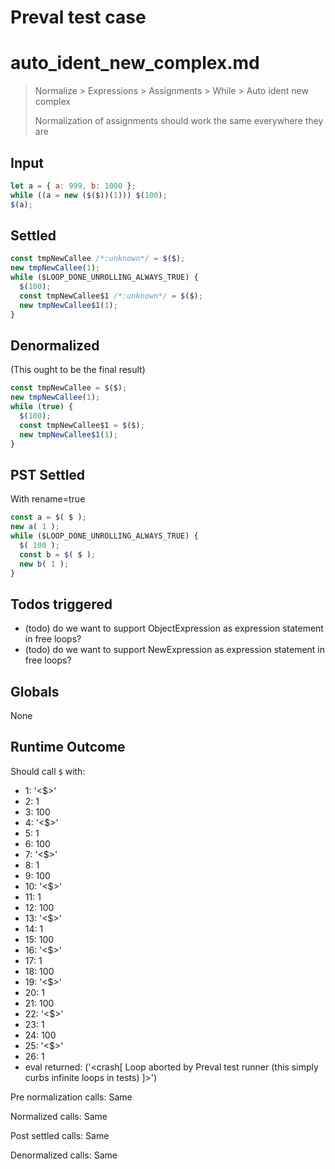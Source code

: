 # Preval test case

# auto_ident_new_complex.md

> Normalize > Expressions > Assignments > While > Auto ident new complex
>
> Normalization of assignments should work the same everywhere they are

## Input

`````js filename=intro
let a = { a: 999, b: 1000 };
while ((a = new ($($))(1))) $(100);
$(a);
`````


## Settled


`````js filename=intro
const tmpNewCallee /*:unknown*/ = $($);
new tmpNewCallee(1);
while ($LOOP_DONE_UNROLLING_ALWAYS_TRUE) {
  $(100);
  const tmpNewCallee$1 /*:unknown*/ = $($);
  new tmpNewCallee$1(1);
}
`````


## Denormalized
(This ought to be the final result)

`````js filename=intro
const tmpNewCallee = $($);
new tmpNewCallee(1);
while (true) {
  $(100);
  const tmpNewCallee$1 = $($);
  new tmpNewCallee$1(1);
}
`````


## PST Settled
With rename=true

`````js filename=intro
const a = $( $ );
new a( 1 );
while ($LOOP_DONE_UNROLLING_ALWAYS_TRUE) {
  $( 100 );
  const b = $( $ );
  new b( 1 );
}
`````


## Todos triggered


- (todo) do we want to support ObjectExpression as expression statement in free loops?
- (todo) do we want to support NewExpression as expression statement in free loops?


## Globals


None


## Runtime Outcome


Should call `$` with:
 - 1: '<$>'
 - 2: 1
 - 3: 100
 - 4: '<$>'
 - 5: 1
 - 6: 100
 - 7: '<$>'
 - 8: 1
 - 9: 100
 - 10: '<$>'
 - 11: 1
 - 12: 100
 - 13: '<$>'
 - 14: 1
 - 15: 100
 - 16: '<$>'
 - 17: 1
 - 18: 100
 - 19: '<$>'
 - 20: 1
 - 21: 100
 - 22: '<$>'
 - 23: 1
 - 24: 100
 - 25: '<$>'
 - 26: 1
 - eval returned: ('<crash[ Loop aborted by Preval test runner (this simply curbs infinite loops in tests) ]>')

Pre normalization calls: Same

Normalized calls: Same

Post settled calls: Same

Denormalized calls: Same

